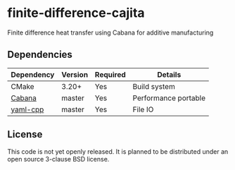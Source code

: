 # finite-difference-cajita

Finite difference heat transfer using Cabana for additive manufacturing

## Dependencies

|Dependency | Version  | Required | Details|
|---------- | -------  |--------  |------- |
|CMake      | 3.20+    | Yes      | Build system
|[Cabana](https://github.com/ECP-copa/Cabana)     | master   | Yes      | Performance portable
|[yaml-cpp](https://github.com/jbeder/yaml-cpp)     | master   | Yes      | File IO

## License

This code is not yet openly released. It is planned to be distributed under an open source 3-clause BSD license.
